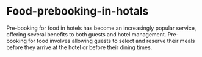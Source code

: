 # Food-prebooking-in-hotals
Pre-booking for food in hotels has become an increasingly popular service, offering several benefits to both guests and hotel management. Pre-booking for food involves allowing guests to select and reserve their meals before they arrive at the hotel or before their dining times. 
